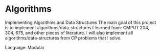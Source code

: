 # Algorithms
Implementing Algorithms and Data Structures 
The main goal of this project is to implement algorithms/data-structures I learned from: CMPUT 204, 304, 675, and other pieces of literature. I will also implement all algorithms/data-structures from CP problems that I solve.

Language: Modular
